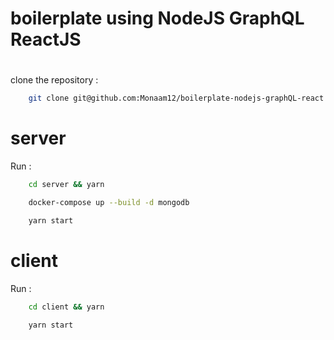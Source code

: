 # boilerplate using NodeJS GraphQL ReactJS

#
clone the repository :

```sh
    git clone git@github.com:Monaam12/boilerplate-nodejs-graphQL-react.git
```
# server

Run :

```sh
    cd server && yarn
```

```sh
    docker-compose up --build -d mongodb
```

```sh
    yarn start
```

# client

Run :

```sh
    cd client && yarn
```

```sh
    yarn start
``` 
